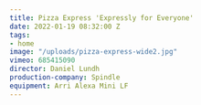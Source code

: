 ```yaml
---
title: Pizza Express 'Expressly for Everyone'
date: 2022-01-19 08:32:00 Z
tags:
- home
image: "/uploads/pizza-express-wide2.jpg"
vimeo: 685415090
director: Daniel Lundh
production-company: Spindle
equipment: Arri Alexa Mini LF
---
```


